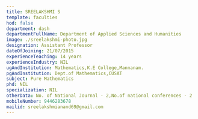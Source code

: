 ```yaml
---
title: SREELAKSHMI S
template: faculties
hod: false
department: dash
departmentFullName: Department of Applied Sciences and Humanities
image: ./sreelakshmi-photo.jpg
designation: Assistant Professor
dateOfJoining: 21/07/2015
experienceTeaching: 14 years
experienceIndustry: NIL
ugAndInstitution: Mathematics,K.E College,Mannanam.
pgAndInstitution: Dept.of Mathematics,CUSAT
subject: Pure Mathematics
phd: NIL
specialization: NIL
otherData: No. of National Journal - 2,No.of national conferences - 2
mobileNumber: 9446283678
mailid: sreelakshmianand69@gmail.com
---
```

